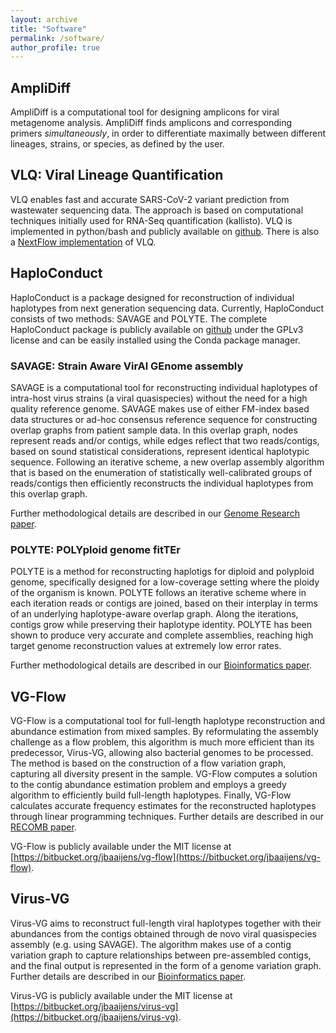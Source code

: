```yaml
---
layout: archive
title: "Software"
permalink: /software/
author_profile: true
---
```


## AmpliDiff

AmpliDiff is a computational tool for designing amplicons for viral metagenome 
analysis. AmpliDiff finds amplicons and corresponding primers 
*simultaneously*, in order to differentiate maximally between different 
lineages, strains, or species, as defined by the user. 


## VLQ: Viral Lineage Quantification

VLQ enables fast and accurate SARS-CoV-2 variant prediction from wastewater 
sequencing data. The approach is based on computational techniques initially 
used for RNA-Seq quantification (kallisto). VLQ is implemented in python/bash 
and publicly available on [github](\url{https://github.com/baymlab/wastewater_analysis).
There is also a [NextFlow implementation](https://github.com/rki-mf1/vlq-nf) 
of VLQ.


## HaploConduct

HaploConduct is a package designed for reconstruction of individual haplotypes
from next generation sequencing data. Currently, HaploConduct consists of two
methods: SAVAGE and POLYTE. The complete HaploConduct package is publicly
available on [github](https://github.com/HaploConduct/HaploConduct) under the 
GPLv3 license and can be easily installed using the Conda package manager.

### SAVAGE: Strain Aware VirAl GEnome assembly
SAVAGE is a computational tool for reconstructing individual haplotypes of
intra-host virus strains (a viral quasispecies) without the need for a high
quality reference genome. SAVAGE makes use of either FM-index based data
structures or ad-hoc consensus reference sequence for constructing overlap
graphs from patient sample data. In this overlap graph, nodes represent reads 
and/or contigs, while edges reflect that two reads/contigs, based on sound 
statistical considerations, represent identical haplotypic sequence. Following 
an iterative scheme, a new overlap assembly algorithm that is based on the 
enumeration of statistically well-calibrated groups of reads/contigs then 
efficiently reconstructs the individual haplotypes from this overlap graph.

Further methodological details are described in our
[Genome Research paper](https://genome.cshlp.org/content/early/2017/04/10/gr.215038.116).


### POLYTE: POLYploid genome fitTEr
POLYTE is a method for reconstructing haplotigs for diploid and polyploid
genome, specifically designed for a low-coverage setting where the ploidy of
the organism is known. POLYTE follows an iterative scheme where in each
iteration reads or contigs are joined, based on their interplay in terms of an
underlying haplotype-aware overlap graph. Along the iterations, contigs grow
while preserving their haplotype identity. POLYTE has been shown to produce very
accurate and complete assemblies, reaching high target genome reconstruction
values at extremely low error rates.

Further methodological details are described in our
[Bioinformatics paper](https://academic.oup.com/bioinformatics/article-abstract/35/21/4281/5474903?redirectedFrom=fulltext).


## VG-Flow

VG-Flow is a computational tool for full-length haplotype reconstruction and
abundance estimation from mixed samples. By reformulating the assembly
challenge as a flow problem, this algorithm is much more efficient than its
predecessor, Virus-VG, allowing also bacterial genomes to be processed. The
method is based on the construction of a flow variation graph, capturing all
diversity present in the sample. VG-Flow computes a solution to the contig
abundance estimation problem and employs a greedy algorithm to efficiently build
full-length haplotypes. Finally, VG-Flow calculates accurate frequency estimates
for the reconstructed haplotypes through linear programming techniques. Further
details are described in our [RECOMB paper](https://www.biorxiv.org/content/10.1101/645721v3).

VG-Flow is publicly available under the MIT license at [https://bitbucket.org/jbaaijens/vg-flow](https://bitbucket.org/jbaaijens/vg-flow).


## Virus-VG

Virus-VG aims to reconstruct full-length viral haplotypes together with their
abundances from the contigs obtained through de novo viral quasispecies assembly
(e.g. using SAVAGE). The algorithm makes use of a contig variation graph to
capture relationships between pre-assembled contigs, and the final output is
represented in the form of a genome variation graph. Further details are
described in our [Bioinformatics paper](https://pubmed.ncbi.nlm.nih.gov/31147688/). 

Virus-VG is publicly available under the MIT license at [https://bitbucket.org/jbaaijens/virus-vg](https://bitbucket.org/jbaaijens/virus-vg).
